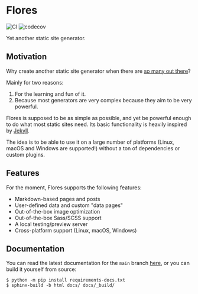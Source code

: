 # Flores

![CI](https://github.com/kokkonisd/flores/actions/workflows/ci.yaml/badge.svg?branch=dev)
![codecov](https://codecov.io/gh/kokkonisd/flores/branch/dev/graph/badge.svg)

Yet another static site generator.


## Motivation

Why create another static site generator when there are
[so many out there](https://jamstack.org/generators/)?

Mainly for two reasons:

1. For the learning and fun of it.
2. Because most generators are very complex because they aim to be very powerful.

Flores is supposed to be as simple as possible, and yet be powerful enough to do what
most static sites need. Its basic functionality is heavily inspired by
[Jekyll](https://jekyllrb.com/).

The idea is to be able to use it on a large number of platforms (Linux, macOS and
Windows are supported!) without a ton of dependencies or custom plugins.


## Features

For the moment, Flores supports the following features:

- Markdown-based pages and posts
- User-defined data and custom "data pages"
- Out-of-the-box image optimization
- Out-of-the-box Sass/SCSS support
- A local testing/preview server
- Cross-platform support (Linux, macOS, Windows)


## Documentation

You can read the latest documentation for the ``main`` branch
[here](https://kokkonisd.github.io/flores), or you can build it yourself from source:

```console
$ python -m pip install requirements-docs.txt
$ sphinx-build -b html docs/ docs/_build/
```
